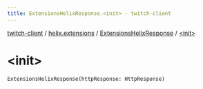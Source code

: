 ```yaml
---
title: ExtensionsHelixResponse.<init> - twitch-client
---
```


[twitch-client](../../index.html) / [helix.extensions](../index.html) / [ExtensionsHelixResponse](index.html) / [&lt;init&gt;](./-init-.html)

# &lt;init&gt;

`ExtensionsHelixResponse(httpResponse: HttpResponse)`